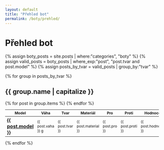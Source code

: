 ```yaml
---
layout: default
title: "Přehled bot"
permalink: /boty/prehled/
---
```


<h1>Přehled bot</h1>

{% assign boty_posts = site.posts | where:"categories", "boty" %}
{% assign valid_posts = boty_posts | where_exp:"post", "post.tvar and post.model" %}
{% assign posts_by_tvar = valid_posts | group_by:"tvar" %}

{% for group in posts_by_tvar %}
<h2>{{ group.name | capitalize }}</h2>
<table class="table table-striped table-bordered" style="font-size: 12px;">
  <thead>
    <tr>
      <th>Model</th>
      <th>Váha</th>
      <th>Tvar</th>
      <th>Materiál</th>
      <th>Pro</th>
      <th>Proti</th>
      <th>Hodnocení</th>
    </tr>
  </thead>
  <tbody>
    {% for post in group.items %}
    <tr>
      <td><a style="font-size: 16px; font-weight: bold;" href="{{ site.baseurl }}{{ post.url }}">{{ post.model }}</a></td>
      <td>{{ post.vaha }} g</td>
      <td>{{ post.tvar }}</td>
      <td>{{ post.material }}</td>
      <td>{{ post.pro }}</td>
      <td>{{ post.proti }}</td>
      <td>{{ post.hodnoceni }}</td>
    </tr>
    {% endfor %}
  </tbody>
</table>
{% endfor %}